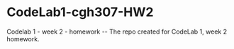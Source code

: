 # CodeLab1-cgh307-HW2
Codelab 1 - week 2 - homework -- The repo created for CodeLab 1, week 2 homework.  